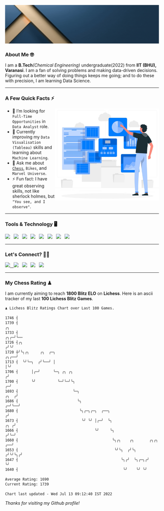   <img src= "https://github.com/Laxman-Lakhan/Laxman-Lakhan/blob/master/Assets/Header.gif">

### About Me 🤓

I am a **B.Tech**_(Chemical Engineering)_ undergraduate(2022) from **IIT (BHU), Varanasi**. I am a fan of solving problems and making data-driven decisions. Figuring out a better way of doing things keeps me going; and to do these with precision, I am learning Data Science.

---

### A Few Quick Facts ⚡️
<img align="right" alt="Coding" width="340" src="https://github.com/Laxman-Lakhan/Laxman-Lakhan/blob/master/Assets/Data_Vector.jpg">   

- 🤝 I’m looking for `Full-Time Opportunities` in `Data Analyst` role.
- 📖 Currently improving my `Data Visualisation (Tableau)` skills and learning about `Machine Learning`.
- 💬 Ask me about [`Chess`](https://lichess.org/@/YourKingIsInDanger), `Bikes`, and `Marvel Universe`.
- ⚡️ Fun fact: I have great observing skills, not like sherlock holmes, but `"You see, and I observe"`.

---
### Tools & Technology 🖥

<img src="https://img.shields.io/badge/Python-white?logo=Python&logoColor=ColorName&style=ShieldStyle" /> &nbsp;
<img src="https://img.shields.io/badge/MySQL-white?logo=MySQL&logoColor=ColorName&style=ShieldStyle" /> &nbsp;
<img src="https://img.shields.io/badge/Tableau-white?logo=Tableau&logoColor=ColorName&style=ShieldStyle" /> &nbsp;
<img src="https://img.shields.io/badge/Excel-white?logo=Microsoft+Excel&logoColor=196F3D&style=ShieldStyle" /> &nbsp;
<img src="https://img.shields.io/badge/Jupyter-white?logo=Jupyter&logoColor=ColorName&style=ShieldStyle" /> &nbsp;
<img src="https://img.shields.io/badge/pandas-white?logo=Pandas&logoColor=000080&style=ShieldStyle" /> &nbsp;
<img src="https://img.shields.io/badge/numpy-white?logo=Numpy&logoColor=85C1E9&style=ShieldStyle" /> &nbsp;
<img src="https://img.shields.io/badge/scikit learn-white?logo=Scikit+Learn&logoColor=ColorName&style=ShieldStyle" /> &nbsp;



---

### Let's Connect? 🫳🏻

<a href="mailto:laxmansingh.lakhan@gmail.com"> <img src="https://img.icons8.com/fluent/48/000000/gmail.png" width="3.5%"/> &nbsp;
[<img src="https://img.icons8.com/color/48/000000/linkedin.png" width="3.5%"/>](https://www.linkedin.com/in/laxman-lakhan/)  &nbsp;
[<img src="https://img.icons8.com/fluent/48/000000/facebook-new.png" width="3.5%"/>](https://www.facebook.com/s.laxmanlakhan/)  &nbsp;
[<img src="https://img.icons8.com/fluent/48/000000/instagram-new.png" width="3.5%"/>](https://www.instagram.com/laxman.lakhan/)  &nbsp;
[<img src="https://img.icons8.com/color/48/000000/twitter.png" width="3.5%"/>](https://twitter.com/laxman__lakhan)  &nbsp;

 ---
  
### My Chess Rating ♟
  
I am currently aiming to reach **1800 Blitz ELO** on **Lichess**. Here is an ascii tracker of my last **100 Lichess Blitz Games**.

  ```
  ♟︎ 𝙻𝚒𝚌𝚑𝚎𝚜𝚜 𝙱𝚕𝚒𝚝𝚣 𝚁𝚊𝚝𝚒𝚗𝚐𝚜 𝙲𝚑𝚊𝚛𝚝 𝚘𝚟𝚎𝚛 𝙻𝚊𝚜𝚝 𝟷00 𝙶𝚊𝚖𝚎𝚜.
  
1746 ┤
1739 ┤                                                                                               ╭╮
1733 ┤                                                                                           ╭╮╭─╯╰──
1726 ┤╭╮                                                                                        ╭╯╰╯
1720 ┼╯╰╮╭╮     ╭╮  ╭─╮                                                                    ╭╮╭──╯
1713 ┤  ╰╯╰─╮  ╭╯╰──╯ │                                                                    │╰╯
1706 ┤      │╭─╯      ╰─╮ ╭╮ ╭╮                                                           ╭╯
1700 ┤      ╰╯          ╰─╯╰─╯╰╮                                                        ╭─╯
1693 ┤                         ╰─╮                                                 ╭╮  ╭╯
1686 ┤                           ╰╮                                              ╭─╯╰──╯
1680 ┤                            ╰╮╭─╮╭─╮  ╭──╮                                ╭╯
1673 ┤                             ╰╯ ╰╯ │╭─╯  ╰╮                           ╭╮ ╭╯
1666 ┤                                   ╰╯     ╰╮                         ╭╯╰─╯
1660 ┤                                           ╰╮╭╮    ╭╮       ╭╮╭╮  ╭──╯
1653 ┤                                            ╰╯╰╮  ╭╯╰╮     ╭╯╰╯╰╮╭╯
1647 ┤                                               ╰╮╭╯  ╰╮╭─╮╭╯    ╰╯
1640 ┤                                                ╰╯    ╰╯ ╰╯ 

Average Rating: 1690
Current Rating: 1739

Chart last updated - Wed Jul 13 09:12:40 IST 2022  
  ```
  
  
*Thanks for visiting my Github profile!*
